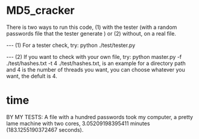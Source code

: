 # MD5_cracker

There is two ways to run this code, (1) with the tester (with a random passwords file that the tester generate ) or (2) without, on a real file.

--- (1) For a tester check, try:
python ./test/tester.py

--- (2) If you want to check with your own file, try:
python master.py -f ./test/hashes.txt -t 4
./test/hashes.txt, is an example for a directory path
and 4 is the number of threads you want, you can choose whatever you want, the defult is 4.

# time

BY MY TESTS:
A file with a hundred passwords took my computer, a pretty lame machine with two cores, 3.05209198395411 minutes (183.1255190372467 seconds).
